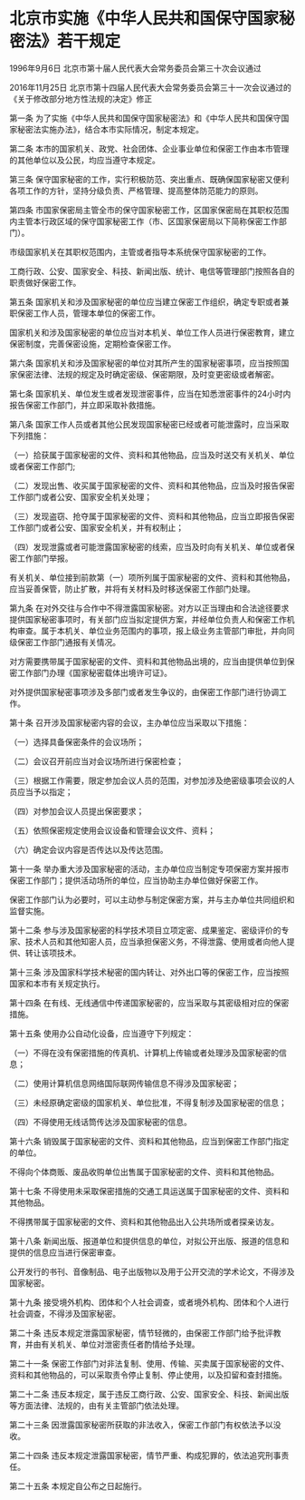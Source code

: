 # 北京市实施《中华人民共和国保守国家秘密法》若干规定

1996年9月6日 北京市第十届人民代表大会常务委员会第三十次会议通过

2016年11月25日 北京市第十四届人民代表大会常务委员会第三十一次会议通过的《关于修改部分地方性法规的决定》修正

<!-- INFO END -->

第一条 为了实施《中华人民共和国保守国家秘密法》和《中华人民共和国保守国家秘密法实施办法》，结合本市实际情况，制定本规定。

第二条 本市的国家机关、政党、社会团体、企业事业单位和保密工作由本市管理的其他单位以及公民，均应当遵守本规定。

第三条 保守国家秘密的工作，实行积极防范、突出重点、既确保国家秘密又便利各项工作的方针，坚持分级负责、严格管理、提高整体防范能力的原则。

第四条 市国家保密局主管全市的保守国家秘密工作，区国家保密局在其职权范围内主管本行政区域的保守国家秘密工作（市、区国家保密局以下简称保密工作部门）。

市级国家机关在其职权范围内，主管或者指导本系统保守国家秘密的工作。

工商行政、公安、国家安全、科技、新闻出版、统计、电信等管理部门按照各自的职责做好保密工作。

第五条 国家机关和涉及国家秘密的单位应当建立保密工作组织，确定专职或者兼职保密工作人员，管理本单位的保密工作。

国家机关和涉及国家秘密的单位应当对本机关、单位工作人员进行保密教育，建立保密制度，完善保密设施，定期检查保密工作。

第六条 国家机关和涉及国家秘密的单位对其所产生的国家秘密事项，应当按照国家保密法律、法规的规定及时确定密级、保密期限，及时变更密级或者解密。

第七条 国家机关、单位发生或者发现泄密事件，应当在知悉泄密事件的24小时内报告保密工作部门，并立即采取补救措施。

第八条 国家工作人员或者其他公民发现国家秘密已经或者可能泄露时，应当采取下列措施：

（一）拾获属于国家秘密的文件、资料和其他物品，应当及时送交有关机关、单位或者保密工作部门;

（二）发现出售、收买属于国家秘密的文件、资料和其他物品，应当及时报告保密工作部门或者公安、国家安全机关处理；

（三）发现盗窃、抢夺属于国家秘密的文件、资料和其他物品，应当立即报告保密工作部门或者公安、国家安全机关，并有权制止；

（四）发现泄露或者可能泄露国家秘密的线索，应当及时向有关机关、单位或者保密工作部门举报。

有关机关、单位接到前款第（一）项所列属于国家秘密的文件、资料和其他物品，应当妥善保管，防止扩散，并将有关材料及时移送保密工作部门处理。

第九条 在对外交往与合作中不得泄露国家秘密。对方以正当理由和合法途径要求提供国家秘密事项时，有关部门应当拟定提供方案，并经单位负责人和保密工作机构审查。属于本机关、单位业务范围内的事项，报上级业务主管部门审批，并向同级保密工作部门通报有关情况。

对方需要携带属于国家秘密的文件、资料和其他物品出境的，应当由提供单位到保密工作部门办理《国家秘密载体出境许可证》。

对外提供国家秘密事项涉及多部门或者发生争议的，由保密工作部门进行协调工作。

第十条 召开涉及国家秘密内容的会议，主办单位应当采取以下措施：

（一）选择具备保密条件的会议场所；

（二）会议召开前应当对会议场所进行保密检查；

（三）根据工作需要，限定参加会议人员的范围，对参加涉及绝密级事项会议的人员应当予以指定；

（四）对参加会议人员提出保密要求；

（五）依照保密规定使用会议设备和管理会议文件、资料；

（六）确定会议内容是否传达以及传达范围。

第十一条 举办重大涉及国家秘密的活动，主办单位应当制定专项保密方案并报市保密工作部门；提供活动场所的单位，应当协助主办单位做好保密工作。

保密工作部门认为必要时，可以主动参与制定保密方案，并与主办单位共同组织和监督实施。

第十二条 参与涉及国家秘密的科学技术项目立项定密、成果鉴定、密级评价的专家、技术人员和其他知密人员，应当承担保密义务，不得泄露、使用或者向他人提供、转让该项技术。

第十三条 涉及国家科学技术秘密的国内转让、对外出口等的保密工作，应当按照国家和本市有关规定执行。

第十四条 在有线、无线通信中传递国家秘密的，应当采取与其密级相对应的保密措施。

第十五条 使用办公自动化设备，应当遵守下列规定：

（一）不得在没有保密措施的传真机、计算机上传输或者处理涉及国家秘密的信息；

（二）使用计算机信息网络国际联网传输信息不得涉及国家秘密；

（三）未经原确定密级的国家机关、单位批准，不得复制涉及国家秘密的信息；

（四）不得使用无线话筒传达涉及国家秘密的信息。

第十六条 销毁属于国家秘密的文件、资料和其他物品，应当到保密工作部门指定的单位。

不得向个体商贩、废品收购单位出售属于国家秘密的文件、资料和其他物品。

第十七条 不得使用未采取保密措施的交通工具运送属于国家秘密的文件、资料和其他物品。

不得携带属于国家秘密的文件、资料和其他物品出入公共场所或者探亲访友。

第十八条 新闻出版、报道单位和提供信息的单位，对拟公开出版、报道的信息和提供的信息应当进行保密审查。

公开发行的书刊、音像制品、电子出版物以及用于公开交流的学术论文，不得涉及国家秘密。

第十九条 接受境外机构、团体和个人社会调查，或者境外机构、团体和个人进行社会调查，不得涉及国家秘密。

第二十条 违反本规定泄露国家秘密，情节轻微的，由保密工作部门给予批评教育，并由有关机关、单位对泄密责任者酌情给予处理。

第二十一条 保密工作部门对非法复制、使用、传输、买卖属于国家秘密的文件、资料和其他物品的，可以采取责令停止复制、停止使用，以及扣留和查封措施。

第二十二条 违反本规定，属于违反工商行政、公安、国家安全、科技、新闻出版等方面法律、法规的，由有关主管部门依法处理。

第二十三条 因泄露国家秘密所获取的非法收入，保密工作部门有权依法予以没收。

第二十四条 违反本规定泄露国家秘密，情节严重、构成犯罪的，依法追究刑事责任。

第二十五条 本规定自公布之日起施行。